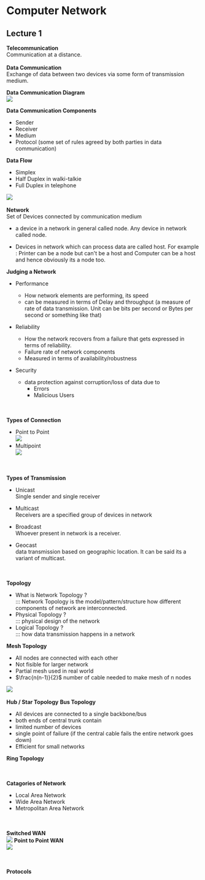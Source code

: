 # Computer Network



## Lecture 1

<b>Telecommunication</b>  </br> 
Communication at a distance.
</br>
</br>
<b>Data Communication</b> </br>
Exchange of data between two devices via some form of transmission medium.

<b>Data Communication Diagram</b> </br>
<img src="image.png">

<b>Data Communication Components</b> </br>

- Sender
- Receiver
- Medium
- Protocol (some set of rules agreed by both parties in data communication) 





<b>Data Flow</b> </br>

- Simplex 
- Half Duplex in walki-talkie <br>
- Full Duplex  in telephone<br>

<img src="image copy.png">



<br>
<br>
<b>Network </b> </br>
Set of Devices connected by communication medium <br>

- a device in a network in general called node. Any device in network called node.

- Devices in network which can process data are called host. For example : Printer can be a node but can't be a host and Computer can be a host and hence obviously its a node too. 


<b>Judging a Network</b> </br>
- Performance <br>  
    - How network elements are performing, its speed
    - can be measured in terms of Delay and throughput (a measure of rate of data transmission. Unit can be bits per second or Bytes per second or something like that)
- Reliability<br>
    - How the network recovers from a failure that gets expressed in terms of reliability.
    - Failure rate of network components
    - Measured in terms of availability/robustness

- Security <br>
    - data protection against corruption/loss of data due to 
        - Errors
        - Malicious Users

<br>
<br>
<b>Types of Connection</b><br>

- Point to Point<br>
    <img src="image copy 2.png">
- Multipoint<br>
    <img src="image copy 3.png">

<br>
<br>
<b>Types of Transmission</b><br>

- Unicast<br>
Single sender and single receiver 

- Multicast <br>
Receivers are a specified group of devices in network
- Broadcast <br>
Whoever present in network is a receiver.
- Geocast <br>
data transmission based on geographic location. It can be said its a variant of multicast.



<br>
<br>
<b>Topology</b><br>

- What is Network Topology ? <br>
::: Network Topology is the model/pattern/structure how different components of network are interconnected. 
- Physical Topology ? <br>
::: physical design of the network
- Logical Topology ? <br>
::: how data transmission happens in a network 

<b>Mesh Topology</b>

- All nodes are connected with each other
- Not fisible for larger network
- Partial mesh used in real world
- $\frac{n(n-1)}{2}$ number of cable needed to make mesh of n nodes
<img src="image copy 4.png">
<br>
<br>
<b>Hub / Star Topology</b>
<b>Bus Topology</b>

- All devices are connected to a single backbone/bus
- both ends of central trunk contain 
- limited number of devices 
- single point of failure (if the central cable fails the entire network goes down)
- Efficient for small networks


<b>Ring Topology</b>


<br>
<br>
<b>Catagories of Network</b>

- Local Area Network
- Wide Area Network
- Metropolitan Area Network

<br>
<br>
<b>Switched WAN</b><br>
<img src ="image copy 5.png"/>
<b>Point to Point WAN</b><br>
<img src ="image copy 6.png"/>

<br>
<br>
<br>

<b>Protocols</b>



        






